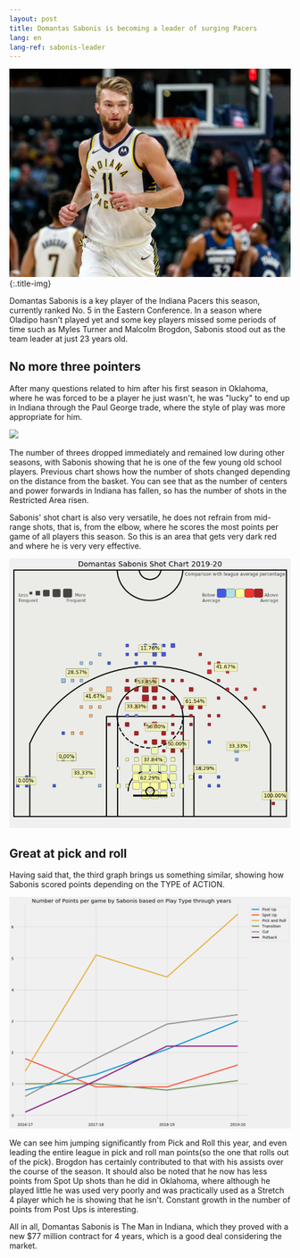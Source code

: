```yaml
---
layout: post
title: Domantas Sabonis is becoming a leader of surging Pacers
lang: en
lang-ref: sabonis-leader
---
```


![](/assets/sabonis_pacers/sabonis_img.jpg){:.title-img}

Domantas Sabonis is a key player of the Indiana Pacers this season, currently ranked No. 5 in the Eastern Conference. In a season where Oladipo hasn't played yet and some key players missed some periods of time such as Myles Turner and Malcolm Brogdon, Sabonis stood out as the team leader at just 23 years old.

<!--more-->

## No more three pointers

After many questions related to him after his first season in Oklahoma, where he was forced to be a player he just wasn't, he was "lucky" to end up in Indiana through the Paul George trade, where the style of play was more appropriate for him.

![](/assets/sabonis_pacers/shots.png)

The number of threes dropped immediately and remained low during other seasons, with Sabonis showing that he is one of the few young old school players. Previous chart shows how the number of shots changed depending on the distance from the basket. You can see that as the number of centers and power forwards in Indiana has fallen, so has the number of shots in the Restricted Area risen.

Sabonis' shot chart is also very versatile, he does not refrain from mid-range shots, that is, from the elbow, where he scores the most points per game of all players this season. So this is an area that gets very dark red and where he is very very effective.

![](/assets/sabonis_pacers/sabonis_shotchart_correct.png)

## Great at pick and roll

Having said that, the third graph brings us something similar, showing how Sabonis scored points depending on the TYPE of ACTION.

![](/assets/sabonis_pacers/sabonis_plays.png)

We can see him jumping significantly from Pick and Roll this year, and even leading the entire league in pick and roll man points(so the one that rolls out of the pick). Brogdon has certainly contributed to that with his assists over the course of the season. It should also be noted that he now has less points from Spot Up shots than he did in Oklahoma, where although he played little he was used very poorly and was practically used as a Stretch 4 player which he is showing that he isn't. Constant growth in the number of points from Post Ups is interesting.

All in all, Domantas Sabonis is The Man in Indiana, which they proved with a new $77 million contract for 4 years, which is a good deal considering the market.
